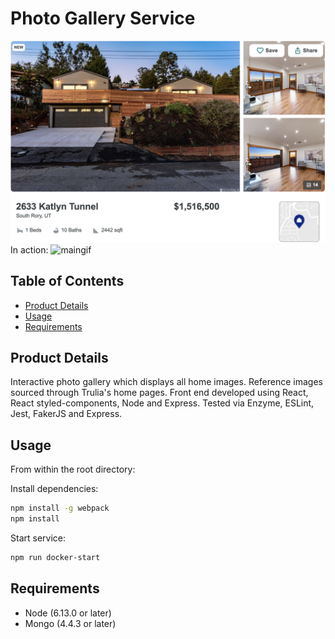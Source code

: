 # Photo Gallery Service
<img src="fecpic.png" alt="mainpic" width="700"/>  
In action:  
<img src="fecdemo.gif" alt="maingif" width="700"/>


## Table of Contents

- [Product Details](#product-details)
- [Usage](#usage)
- [Requirements](#requirements)


## **Product Details**
<a name="product-details"/>
Interactive photo gallery which displays all home images. Reference images sourced through Trulia's home pages. Front end developed using React, React styled-components, Node and Express. Tested via Enzyme, ESLint, Jest, FakerJS and Express.

## Usage
<a name="usage"/>
From within the root directory:

Install dependencies: 
```sh
npm install -g webpack
npm install
```
Start service:

```sh
npm run docker-start
```

## **Requirements**

- Node (6.13.0 or later)
- Mongo (4.4.3 or later)

[Product details]:"product-details"
